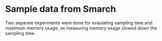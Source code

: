# Sample data from Smarch

Two separate experiments were done for evaulating sampling time and maximum memory usage, as measuring memory usage slowed down the sampling time.

